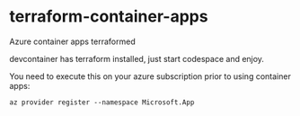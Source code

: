 # terraform-container-apps
Azure container apps terraformed

devcontainer has terraform installed, just start codespace and enjoy.

You need to execute this on your azure subscription prior to using container apps:

`az provider register --namespace Microsoft.App`
